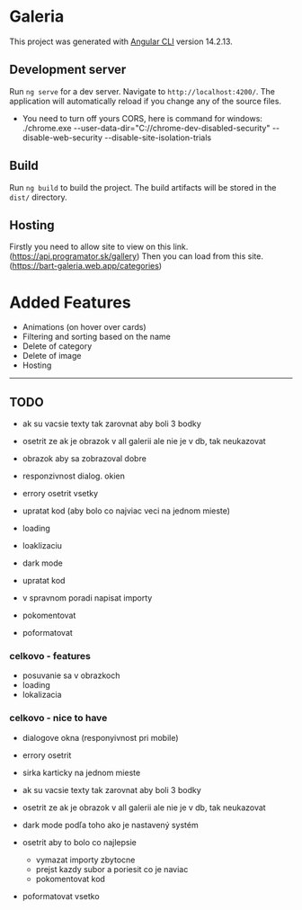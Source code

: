 # Galeria

This project was generated with [Angular CLI](https://github.com/angular/angular-cli) version 14.2.13.

## Development server

Run `ng serve` for a dev server. Navigate to `http://localhost:4200/`. The application will automatically reload if you change any of the source files.

* You need to turn off yours CORS, here is command for windows: ./chrome.exe --user-data-dir="C://chrome-dev-disabled-security" --disable-web-security --disable-site-isolation-trials

## Build

Run `ng build` to build the project. The build artifacts will be stored in the `dist/` directory.

## Hosting
Firstly you need to allow site to view on this link.  (https://api.programator.sk/gallery)
Then you can load from this site. (https://bart-galeria.web.app/categories)


# Added Features

- Animations (on hover over cards)
- Filtering and sorting based on the name
- Delete of category
- Delete of image
- Hosting

---


## TODO
- ak su vacsie texty tak zarovnat aby boli 3 bodky
- osetrit ze ak je obrazok v all galerii ale nie je v db, tak neukazovat
- obrazok aby sa zobrazoval dobre
- responzivnost dialog. okien
- errory osetrit vsetky
- upratat kod (aby bolo co najviac veci na jednom mieste)

- loading
- loaklizaciu
- dark mode
- upratat kod
- v spravnom poradi napisat importy
- pokomentovat
- poformatovat


### celkovo - features
- posuvanie sa v obrazkoch
- loading 
- lokalizacia

### celkovo - nice to have
- dialogove okna (responyivnost pri mobile)
- errory osetrit
- sirka karticky na jednom mieste
- ak su vacsie texty tak zarovnat aby boli 3 bodky
- osetrit ze ak je obrazok v all galerii ale nie je v db, tak neukazovat

- dark mode podľa toho ako je nastavený systém

- osetrit aby to bolo co najlepsie
    - vymazat importy zbytocne
    - prejst kazdy subor a poriesit co je naviac
    - pokomentovat kod
- poformatovat vsetko
